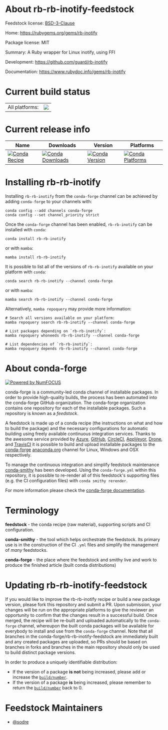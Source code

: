 About rb-rb-inotify-feedstock
=============================

Feedstock license: [BSD-3-Clause](https://github.com/conda-forge/rb-rb-inotify-feedstock/blob/main/LICENSE.txt)

Home: https://rubygems.org/gems/rb-inotify

Package license: MIT

Summary: A Ruby wrapper for Linux inotify, using FFI

Development: https://github.com/guard/rb-inotify

Documentation: https://www.rubydoc.info/gems/rb-inotify

Current build status
====================


<table><tr><td>All platforms:</td>
    <td>
      <a href="https://dev.azure.com/conda-forge/feedstock-builds/_build/latest?definitionId=7613&branchName=main">
        <img src="https://dev.azure.com/conda-forge/feedstock-builds/_apis/build/status/rb-rb-inotify-feedstock?branchName=main">
      </a>
    </td>
  </tr>
</table>

Current release info
====================

| Name | Downloads | Version | Platforms |
| --- | --- | --- | --- |
| [![Conda Recipe](https://img.shields.io/badge/recipe-rb--rb--inotify-green.svg)](https://anaconda.org/conda-forge/rb-rb-inotify) | [![Conda Downloads](https://img.shields.io/conda/dn/conda-forge/rb-rb-inotify.svg)](https://anaconda.org/conda-forge/rb-rb-inotify) | [![Conda Version](https://img.shields.io/conda/vn/conda-forge/rb-rb-inotify.svg)](https://anaconda.org/conda-forge/rb-rb-inotify) | [![Conda Platforms](https://img.shields.io/conda/pn/conda-forge/rb-rb-inotify.svg)](https://anaconda.org/conda-forge/rb-rb-inotify) |

Installing rb-rb-inotify
========================

Installing `rb-rb-inotify` from the `conda-forge` channel can be achieved by adding `conda-forge` to your channels with:

```
conda config --add channels conda-forge
conda config --set channel_priority strict
```

Once the `conda-forge` channel has been enabled, `rb-rb-inotify` can be installed with `conda`:

```
conda install rb-rb-inotify
```

or with `mamba`:

```
mamba install rb-rb-inotify
```

It is possible to list all of the versions of `rb-rb-inotify` available on your platform with `conda`:

```
conda search rb-rb-inotify --channel conda-forge
```

or with `mamba`:

```
mamba search rb-rb-inotify --channel conda-forge
```

Alternatively, `mamba repoquery` may provide more information:

```
# Search all versions available on your platform:
mamba repoquery search rb-rb-inotify --channel conda-forge

# List packages depending on `rb-rb-inotify`:
mamba repoquery whoneeds rb-rb-inotify --channel conda-forge

# List dependencies of `rb-rb-inotify`:
mamba repoquery depends rb-rb-inotify --channel conda-forge
```


About conda-forge
=================

[![Powered by
NumFOCUS](https://img.shields.io/badge/powered%20by-NumFOCUS-orange.svg?style=flat&colorA=E1523D&colorB=007D8A)](https://numfocus.org)

conda-forge is a community-led conda channel of installable packages.
In order to provide high-quality builds, the process has been automated into the
conda-forge GitHub organization. The conda-forge organization contains one repository
for each of the installable packages. Such a repository is known as a *feedstock*.

A feedstock is made up of a conda recipe (the instructions on what and how to build
the package) and the necessary configurations for automatic building using freely
available continuous integration services. Thanks to the awesome service provided by
[Azure](https://azure.microsoft.com/en-us/services/devops/), [GitHub](https://github.com/),
[CircleCI](https://circleci.com/), [AppVeyor](https://www.appveyor.com/),
[Drone](https://cloud.drone.io/welcome), and [TravisCI](https://travis-ci.com/)
it is possible to build and upload installable packages to the
[conda-forge](https://anaconda.org/conda-forge) [anaconda.org](https://anaconda.org/)
channel for Linux, Windows and OSX respectively.

To manage the continuous integration and simplify feedstock maintenance
[conda-smithy](https://github.com/conda-forge/conda-smithy) has been developed.
Using the ``conda-forge.yml`` within this repository, it is possible to re-render all of
this feedstock's supporting files (e.g. the CI configuration files) with ``conda smithy rerender``.

For more information please check the [conda-forge documentation](https://conda-forge.org/docs/).

Terminology
===========

**feedstock** - the conda recipe (raw material), supporting scripts and CI configuration.

**conda-smithy** - the tool which helps orchestrate the feedstock.
                   Its primary use is in the construction of the CI ``.yml`` files
                   and simplify the management of *many* feedstocks.

**conda-forge** - the place where the feedstock and smithy live and work to
                  produce the finished article (built conda distributions)


Updating rb-rb-inotify-feedstock
================================

If you would like to improve the rb-rb-inotify recipe or build a new
package version, please fork this repository and submit a PR. Upon submission,
your changes will be run on the appropriate platforms to give the reviewer an
opportunity to confirm that the changes result in a successful build. Once
merged, the recipe will be re-built and uploaded automatically to the
`conda-forge` channel, whereupon the built conda packages will be available for
everybody to install and use from the `conda-forge` channel.
Note that all branches in the conda-forge/rb-rb-inotify-feedstock are
immediately built and any created packages are uploaded, so PRs should be based
on branches in forks and branches in the main repository should only be used to
build distinct package versions.

In order to produce a uniquely identifiable distribution:
 * If the version of a package **is not** being increased, please add or increase
   the [``build/number``](https://docs.conda.io/projects/conda-build/en/latest/resources/define-metadata.html#build-number-and-string).
 * If the version of a package **is** being increased, please remember to return
   the [``build/number``](https://docs.conda.io/projects/conda-build/en/latest/resources/define-metadata.html#build-number-and-string)
   back to 0.

Feedstock Maintainers
=====================

* [@sodre](https://github.com/sodre/)

